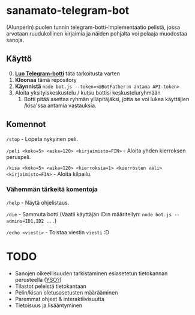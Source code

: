 # sanamato-telegram-bot
(Alunperin) puolen tunnin telegram-botti-implementaatio pelistä, jossa arvotaan ruudukollinen kirjaimia ja näiden pohjalta voi pelaaja muodostaa sanoja.


## Käyttö

0. [**Luo Telegram-botti**](https://core.telegram.org/bots#3-how-do-i-create-a-bot) tätä tarkoitusta varten
1. **Kloonaa** tämä repository
1. **Käynnistä** `node bot.js --token=<@BotFather:n antama API-token>`
1. Aloita yksityiskeskustelu / kutsu bottisi keskusteluryhmään
	1. Botti pitää asettaa ryhmän ylläpitäjäksi, jotta se voi lukea käyttäjien /kisa'ssa antamia vastauksia.

## Komennot

`/stop` - Lopeta nykyinen peli.

`/peli <koko=5> <aika=120> <kirjaimisto=FIN>` - Aloita yhden kierroksen peruspeli.

`/kisa <koko=5> <aika=120> <kierroksia=1> <kierrosten väli> <kirjaimisto=FIN>` - Aloita kilpailu.

### Vähemmän tärkeitä komentoja 

`/help` - Näytä ohjelistaus.

`/die` - Sammuta botti (Vaatii käyttäjän ID:n määritellyn: `node bot.js --admins=ID1,ID2 ...`)

`/echo <viesti>` - Toistaa viestin `viesti` :D

# TODO

 * Sanojen oikeellisuuden tarkistaminen esiasetetun tietokannan perusteella ([YSO?](https://finto.fi/yso/fi/))
 * Tilastot peleistä tietokantaan
 * Pelin/kisan oletusasetusten määrääminen
 * Paremmat ohjeet & interaktiivisuutta
 * Tietoisuus ja lisääntyminen
